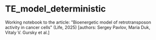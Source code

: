 # TE_model_deterministic
Working notebook to the article: "Bioenergetic model of retrotransposon activity in cancer cells" (Life, 2025) [authors: Sergey Pavlov, Maria Duk, Vitaly V. Gursky et al.]
